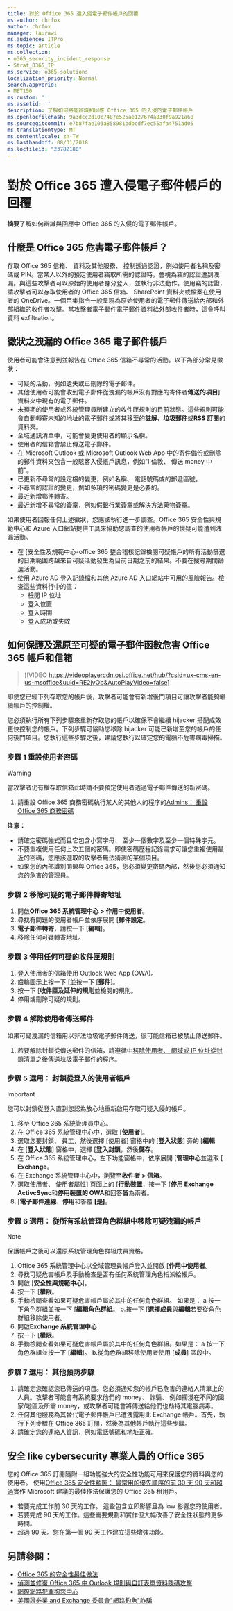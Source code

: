 ```yaml
---
title: 對於 Office 365 遭入侵電子郵件帳戶的回覆
ms.author: chrfox
author: chrfox
manager: laurawi
ms.audience: ITPro
ms.topic: article
ms.collection:
- o365_security_incident_response
- Strat_O365_IP
ms.service: o365-solutions
localization_priority: Normal
search.appverid:
- MET150
ms.custom: ''
ms.assetid: ''
description: 了解如何將能辨識和回應 Office 365 的入侵的電子郵件帳戶
ms.openlocfilehash: 9a3dcc2d10c7487e525ae127674a830f9a921a60
ms.sourcegitcommit: e7b87fae103a858981bdbcdf7ec55afa4751ad05
ms.translationtype: MT
ms.contentlocale: zh-TW
ms.lasthandoff: 08/31/2018
ms.locfileid: "23782180"
---
```

# <a name="responding-to-a-compromised-email-account-in-office-365"></a>對於 Office 365 遭入侵電子郵件帳戶的回覆

**摘要**了解如何辨識與回應中 Office 365 的入侵的電子郵件帳戶。

## <a name="what-is-a-compromised-email-account-in-office-365"></a>什麼是 Office 365 危害電子郵件帳戶？
存取 Office 365 信箱、 資料及其他服務、 控制透過認證，例如使用者名稱及密碼或 PIN。當某人以外的預定使用者竊取所需的認證時，會視為竊的認證遭到洩漏。與這些攻擊者可以原始的使用者身分登入，並執行非法動作。使用竊的認證，請攻擊者可以存取使用者的 Office 365 信箱、 SharePoint 資料夾或檔案在使用者的 OneDrive。一個巨集指令一般呈現為原始使用者的電子郵件傳送給內部和外部組織的收件者攻擊。當攻擊者電子郵件電子郵件資料給外部收件者時，這會呼叫資料 exfiltration。

## <a name="symptoms-of-a-compromised-office-365-email-account"></a>徵狀之洩漏的 Office 365 電子郵件帳戶
使用者可能會注意到並報告在 Office 365 信箱不尋常的活動。以下為部分常見徵狀：
- 可疑的活動，例如遺失或已刪除的電子郵件。
- 其他使用者可能會收到電子郵件從洩漏的帳戶沒有對應的寄件者**傳送的項目**] 資料夾中現有的電子郵件。
- 未預期的使用者或系統管理員所建立的收件匣規則的目前狀態。這些規則可能會自動轉寄未知的地址的電子郵件或將其移至的**註解**、**垃圾郵件**或**RSS 訂閱**的資料夾。
- 全域通訊清單中，可能會變更使用者的顯示名稱。
- 使用者的信箱會禁止傳送電子郵件。
- 在 Microsoft Outlook 或 Microsoft Outlook Web App 中的寄件備份或刪除的郵件資料夾包含一般駭客入侵帳戶訊息，例如"I 倫敦、 傳送 money 中前"。
- 已更新不尋常的設定檔的變更，例如名稱、 電話號碼或的郵遞區號。
- 不尋常的認證的變更，例如多項的密碼變更是必要的。
- 最近新增郵件轉寄。
- 最近新增不尋常的簽章，例如假銀行業簽章或解決方法藥物簽章。

如果使用者回報任何上述徵狀，您應該執行進一步調查。Office 365 安全性與規範中心和 Azure 入口網站提供工具來協助您調查的使用者帳戶的懷疑可能遭到洩漏活動。
- 在 [安全性及規範中心-office 365 整合稽核記錄檢閱可疑帳戶的所有活動篩選的日期範圍跨越來自可疑活動發生為目前日期之前的結果。不要在搜尋期間篩選活動。
- 使用 Azure AD 登入記錄檔和其他 Azure AD 入口網站中可用的風險報告。檢查這些資料行中的值：
    - 檢閱 IP 位址
    - 登入位置
    - 登入時間
    - 登入成功或失敗



## <a name="how-to-secure-and-restore-email-function-to-a-suspected-compromised-office-365-account-and-mailbox"></a>如何保護及還原至可疑的電子郵件函數危害 Office 365 帳戶和信箱

> [!VIDEO https://videoplayercdn.osi.office.net/hub/?csid=ux-cms-en-us-msoffice&uuid=RE2jvOb&AutoPlayVideo=false]

即使您已經下列存取您的帳戶後，攻擊者可能會有新增後門項目可讓攻擊者能夠繼續帳戶的控制權。

您必須執行所有下列步驟來重新存取您的帳戶以確保不會繼續 hijacker 搭配成效更快控制您的帳戶。下列步驟可協助您移除 hijacker 可能已新增至您的帳戶的任何後門項目。您執行這些步驟之後，建議您執行以確定您的電腦不危害病毒掃描。

### <a name="step-1-reset-the-users-password"></a>步驟 1 重設使用者密碼
> [!WARNING]
> 當攻擊者仍有權存取信箱此時請不要預定使用者透過電子郵件傳送的新密碼。

1. 請重設 Office 365 商務密碼執行某人的其他人的程序的[Admins： 重設 Office 365 商務密碼](https://support.office.com/article/admins-reset-office-365-business-passwords-7a5d073b-7fae-4aa5-8f96-9ecd041aba9c)

**注意：**
- 請確定密碼強式而且它包含小寫字母、 至少一個數字及至少一個特殊字元。 
- 不要重複使用任何上次五個的密碼。即使密碼歷程記錄需求可讓您重複使用最近的密碼，您應該選取的攻擊者無法猜測的某個項目。
- 如果您的內部識別同盟與 Office 365，您必須變更密碼內部，然後您必須通知您的危害的管理員。

### <a name="step-2-remove-suspicious-email-forwarding-addresses"></a>步驟 2 移除可疑的電子郵件轉寄地址
1. 開啟**Office 365 系統管理中心 > 作用中使用者**。
2. 尋找有問題的使用者帳戶並依序展開 [**郵件設定**。
3. **電子郵件轉寄**，請按一下 [**編輯**]。
4. 移除任何可疑轉寄地址。

### <a name="step-3-disable-any-suspicious-inbox-rules"></a>步驟 3 停用任何可疑的收件匣規則
1. 登入使用者的信箱使用 Outlook Web App (OWA)。
2. 齒輪圖示上按一下 [並按一下 [**郵件**]。
3. 按一下 [**收件匣及延伸的規則**並檢閱的規則。
4. 停用或刪除可疑的規則。

### <a name="step-4-unblock-the-user-from-sending-mail"></a>步驟 4 解除使用者傳送郵件
如果可疑洩漏的信箱用以非法垃圾電子郵件傳送，很可能信箱已被禁止傳送郵件。
1. 若要解除封鎖從傳送郵件的信箱，請遵循中[移除使用者、 網域或 IP 位址從封鎖清單之後傳送垃圾電子郵件](https://docs.microsoft.com/Office365/SecurityCompliance/removing-a-user-domain-or-ip-address-from-a-block-list-after-sending-spam-email )的程序。

### <a name="step-5-optional-block-the-user-account-from-signing-in"></a>步驟 5 選用： 封鎖從登入的使用者帳戶
> [!IMPORTANT]
> 您可以封鎖從登入直到您認為放心地重新啟用存取可疑入侵的帳戶。

1. 移至 Office 365 系統管理員中心。
2. 在 Office 365 系統管理中心中，選取 [**使用者**]。
3. 選取您要封鎖、 員工，然後選擇 [使用者] 窗格中的 [**登入狀態**] 旁的 [**編輯**
4. 在 [**登入狀態**] 窗格中，選擇 [**登入封鎖**，然後**儲存**。 
5. 在 Office 365 系統管理中心，左下功能窗格中，依序展開 [**管理中心**並選取 [ **Exchange**。
6. 在 Exchange 系統管理中心中，瀏覽至**收件者 > 信箱**。
7. 選取使用者、 使用者屬性] 頁面上的 [**行動裝置**，按一下 [**停用 Exchange ActivcSync**和**停用裝置的 OWA**和回答**皆**為兩者。
8. [**電子郵件連線**、**停用**和答覆 **[是]**。 

### <a name="step-6-optional-remove-the-suspected-compromised-account-from-all-administrative-role-groups"></a>步驟 6 選用： 從所有系統管理角色群組中移除可疑洩漏的帳戶
> [!NOTE]
> 保護帳戶之後可以還原系統管理角色群組成員資格。

1. Office 365 系統管理中心以全域管理員帳戶登入並開啟 [**作用中使用者**。
2. 尋找可疑危害帳戶及手動檢查是否有任何系統管理角色指派給帳戶。
3. 開啟 [**安全性與規範中心**]。
4. 按一下 [**權限**。
5. 手動檢閱查看如果可疑危害帳戶屬於其中的任何角色群組。 如果是： a 按一下角色群組並按一下 [**編輯角色群組**。 b.按一下 [**選擇成員**與**編輯**若要從角色群組移除使用者。
6. 開啟**Exchange 系統管理中心**
7. 按一下 [**權限**。
8. 手動檢閱查看如果可疑危害帳戶屬於其中的任何角色群組。如果是： a 按一下角色群組並按一下 [**編輯**]。 b.從角色群組移除使用者使用 [**成員**] 區段中。

### <a name="step-7-optional-additional-precautionary-steps"></a>步驟 7 選用： 其他預防步驟
1. 請確定您確認您已傳送的項目。您必須通知您的帳戶已危害的連絡人清單上的人員。攻擊者可能會有系統要求他們的 money、 詐騙、 例如擱淺在不同的國家/地區及所需 money，或攻擊者可能會將傳送給他們也劫持其電腦病毒。
2. 任何其他服務為其替代電子郵件帳戶已遭洩露用此 Exchange 帳戶。首先，執行下列步驟在 Office 365 訂閱，然後為其他帳戶執行這些步驟。
3. 請確定您的連絡人資訊，例如電話號碼和地址正確。

## <a name="secure-office-365-like-a-cybersecurity-pro"></a>安全 like cybersecurity 專業人員的 Office 365
您的 Office 365 訂閱隨附一組功能強大的安全性功能可用來保護您的資料與您的使用者。 使用[Office 365 安全性藍圖： 最常用的優先順序的前 30 天 90 天和超過](https://support.office.com/article/Office-365-security-roadmap-Top-priorities-for-the-first-30-days-90-days-and-beyond-28c86a1c-e4dd-4aad-a2a6-c768a21cb352)實作 Microsoft 建議的最佳作法保護您的 Office 365 租用戶。
- 若要完成工作前 30 天的工作。 這些包含立即影響且為 low 影響您的使用者。
- 若要完成 90 天的工作。這些需要規劃和實作但大幅改善了安全性狀態的更多時間。
- 超過 90 天。您在第一個 90 天工作建立這些增強功能。

## <a name="see-also"></a>另請參閱：
- [Office 365 的安全性最佳做法](https://support.office.com/article/Security-best-practices-for-Office-365-9295e396-e53d-49b9-ae9b-0b5828cdedc3)
- [偵測並修復 Office 365 中 Outlook 規則與自訂表單資料隱碼攻擊](detect-and-remediate-outlook-rules-forms-attack.md)
- [網際網路犯罪抱怨中心](http://www.ic3.gov/preventiontips.aspx)
- [美國證券業 and Exchange 委員會"網路釣魚"詐騙](http://www.sec.gov/investor/pubs/phishing.htm)
